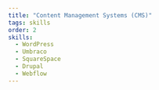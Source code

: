 ```yaml
---
title: "Content Management Systems (CMS)"
tags: skills
order: 2
skills:
  - WordPress
  - Umbraco
  - SquareSpace
  - Drupal
  - Webflow
---
```

